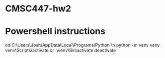 # CMSC447-hw2
# Powershell instructions
cd C:\Users\Josh\AppData\Local\Programs\Python \n
python -m venv venv
venv\Scripts\activate or .\venv\Bin\activate
deactivate
